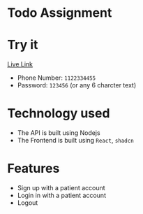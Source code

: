 # Todo Assignment

# Try it
[Live Link]()
- Phone Number: `1122334455`
- Password: `123456` (or any 6 charcter text)

# Technology used
- The API is built using Nodejs
- The Frontend is built using `React`, `shadcn`

# Features
- Sign up with a patient account
- Login in with a patient account
- Logout


